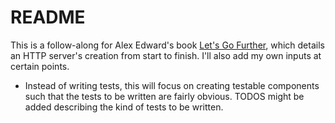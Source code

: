 # README

This is a follow-along for Alex Edward's book [Let's Go Further](https://lets-go-further.alexedwards.net/), which details an HTTP server's creation from start to finish. I'll also add my own inputs at certain points.

- Instead of writing tests, this will focus on creating testable components such that the tests to be written are fairly obvious. TODOS might be added describing the kind of tests to be written.